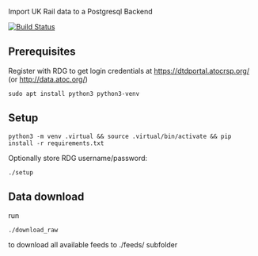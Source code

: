Import UK Rail data to a Postgresql Backend

[![Build Status](https://travis-ci.org/GoPixie/rdg-to-db.svg?branch=master)](https://travis-ci.org/GoPixie/rdg-to-db)

## Prerequisites

Register with RDG to get login credentials at https://dtdportal.atocrsp.org/ (or http://data.atoc.org/)

```
sudo apt install python3 python3-venv

```
## Setup

```
python3 -m venv .virtual && source .virtual/bin/activate && pip install -r requirements.txt
```
Optionally store RDG username/password:

```
./setup
```


## Data download

run
```
./download_raw
```
to download all available feeds to ./feeds/ subfolder
